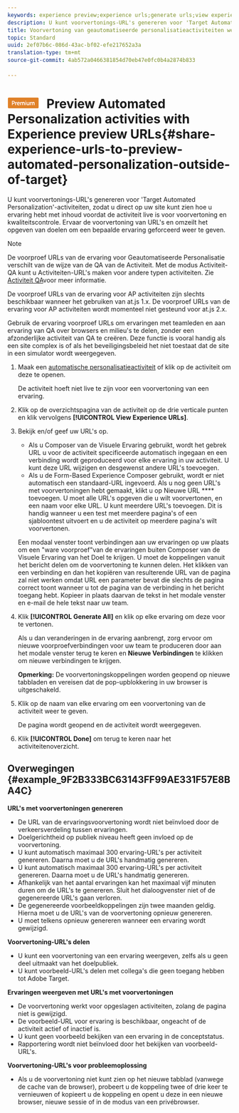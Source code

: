 ```yaml
---
keywords: experience preview;experience urls;generate urls;view experience urls
description: U kunt voorvertonings-URL's genereren voor 'Target Automated Personalization'-activiteiten, zodat u direct op uw site kunt zien hoe u ervaring hebt met inhoud voordat de activiteit live is voor voorvertoning en kwaliteitscontrole. Ervaar de voorvertoning van URL's en omzeilt het opgeven van doelen om een bepaalde ervaring geforceerd weer te geven.
title: Voorvertoning van geautomatiseerde personalisatieactiviteiten weergeven met voorbeeld-URL's
topic: Standard
uuid: 2ef07b6c-086d-43ac-bf02-efe217652a3a
translation-type: tm+mt
source-git-commit: 4ab572a0466381854d70eb47e0fc0b4a2874b833

---
```



# ![PREMIUM](/help/assets/premium.png) Preview Automated Personalization activities with Experience preview URLs{#share-experience-urls-to-preview-automated-personalization-outside-of-target}

U kunt voorvertonings-URL&#39;s genereren voor &#39;Target Automated Personalization&#39;-activiteiten, zodat u direct op uw site kunt zien hoe u ervaring hebt met inhoud voordat de activiteit live is voor voorvertoning en kwaliteitscontrole. Ervaar de voorvertoning van URL&#39;s en omzeilt het opgeven van doelen om een bepaalde ervaring geforceerd weer te geven.

>[!NOTE]
>
>De voorproef URLs van de ervaring voor Geautomatiseerde Personalisatie verschilt van de wijze van de QA van de Activiteit. Met de modus Activiteit-QA kunt u Activiteiten-URL&#39;s maken voor andere typen activiteiten. Zie [Activiteit QA](../../c-activities/c-activity-qa/activity-qa.md#concept_9329EF33DE7D41CA9815C8115DBC4E40)voor meer informatie.
>
>De voorproef URLs van de ervaring voor AP activiteiten zijn slechts beschikbaar wanneer het gebruiken van at.js 1.x. De voorproef URLs van de ervaring voor AP activiteiten wordt momenteel niet gesteund voor at.js 2.x.

Gebruik de ervaring voorproef URLs om ervaringen met teamleden en aan ervaring van QA over browsers en milieu&#39;s te delen, zonder een afzonderlijke activiteit van QA te creëren. Deze functie is vooral handig als een site complex is of als het beveiligingsbeleid het niet toestaat dat de site in een simulator wordt weergegeven.

1. Maak een [automatische personalisatieactiviteit](../../c-activities/t-automated-personalization/create-ap-activity.md#task_8AAF837796D74CF893CA2F88BA1491C9) of klik op de activiteit om deze te openen.

   De activiteit hoeft niet live te zijn voor een voorvertoning van een ervaring.
1. Klik op de overzichtspagina van de activiteit op de drie verticale punten en klik vervolgens **[!UICONTROL View Experience URLs]**.
1. Bekijk en/of geef uw URL&#39;s op.

   * Als u Composer van de Visuele Ervaring gebruikt, wordt het gebrek URL u voor de activiteit specificeerde automatisch ingegaan en een verbinding wordt geproduceerd voor elke ervaring in uw activiteit. U kunt deze URL wijzigen en desgewenst andere URL&#39;s toevoegen.
   * Als u de Form-Based Experience Composer gebruikt, wordt er niet automatisch een standaard-URL ingevoerd. Als u nog geen URL&#39;s met voorvertoningen hebt gemaakt, klikt u op Nieuwe URL **** toevoegen. U moet alle URL&#39;s opgeven die u wilt voorvertonen, en een naam voor elke URL.
   U kunt meerdere URL&#39;s toevoegen. Dit is handig wanneer u een test met meerdere pagina&#39;s of een sjabloontest uitvoert en u de activiteit op meerdere pagina&#39;s wilt voorvertonen.

   Een modaal venster toont verbindingen aan uw ervaringen op uw plaats om een &quot;ware voorproef&quot;van de ervaringen buiten Composer van de Visuele Ervaring van het Doel te krijgen. U moet de koppelingen vanuit het bericht delen om de voorvertoning te kunnen delen. Het klikken van een verbinding en dan het kopiëren van resulterende URL van de pagina zal niet werken omdat URL een parameter bevat die slechts de pagina correct toont wanneer u tot de pagina van de verbinding in het bericht toegang hebt. Kopieer in plaats daarvan de tekst in het modale venster en e-mail de hele tekst naar uw team.
1. Klik **[!UICONTROL Generate All]** en klik op elke ervaring om deze voor te vertonen.

   Als u dan veranderingen in de ervaring aanbrengt, zorg ervoor om nieuwe voorproefverbindingen voor uw team te produceren door aan het modale venster terug te keren en **Nieuwe Verbindingen** te klikken om nieuwe verbindingen te krijgen.

   **Opmerking:** De voorvertoningskoppelingen worden geopend op nieuwe tabbladen en vereisen dat de pop-upblokkering in uw browser is uitgeschakeld.

1. Klik op de naam van elke ervaring om een voorvertoning van de activiteit weer te geven.

   De pagina wordt geopend en de activiteit wordt weergegeven.
1. Klik **[!UICONTROL Done]** om terug te keren naar het activiteitenoverzicht.

## Overwegingen {#example_9F2B333BC63143FF99AE331F57E8BA4C}

**URL&#39;s met voorvertoningen genereren**

* De URL van de ervaringsvoorvertoning wordt niet beïnvloed door de verkeersverdeling tussen ervaringen.
* Doelgerichtheid op publiek niveau heeft geen invloed op de voorvertoning.
* U kunt automatisch maximaal 300 ervaring-URL&#39;s per activiteit genereren. Daarna moet u de URL&#39;s handmatig genereren.
* U kunt automatisch maximaal 300 ervaring-URL&#39;s per activiteit genereren. Daarna moet u de URL&#39;s handmatig genereren.
* Afhankelijk van het aantal ervaringen kan het maximaal vijf minuten duren om de URL&#39;s te genereren. Sluit het dialoogvenster niet of de gegenereerde URL&#39;s gaan verloren.
* De gegenereerde voorbeeldkoppelingen zijn twee maanden geldig. Hierna moet u de URL&#39;s van de voorvertoning opnieuw genereren.
* U moet telkens opnieuw genereren wanneer een ervaring wordt gewijzigd.

**Voorvertoning-URL&#39;s delen**

* U kunt een voorvertoning van een ervaring weergeven, zelfs als u geen deel uitmaakt van het doelpubliek.
* U kunt voorbeeld-URL&#39;s delen met collega&#39;s die geen toegang hebben tot Adobe Target.

**Ervaringen weergeven met URL&#39;s met voorvertoningen**

* De voorvertoning werkt voor opgeslagen activiteiten, zolang de pagina niet is gewijzigd.
* De voorbeeld-URL voor ervaring is beschikbaar, ongeacht of de activiteit actief of inactief is.
* U kunt geen voorbeeld bekijken van een ervaring in de conceptstatus.
* Rapportering wordt niet beïnvloed door het bekijken van voorbeeld-URL&#39;s.

**Voorvertoning-URL&#39;s voor probleemoplossing**

* Als u de voorvertoning niet kunt zien op het nieuwe tabblad (vanwege de cache van de browser), probeert u de koppeling twee of drie keer te vernieuwen of kopieert u de koppeling en opent u deze in een nieuwe browser, nieuwe sessie of in de modus van een privébrowser.
